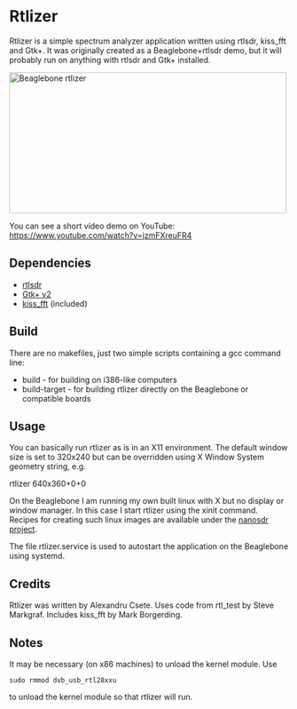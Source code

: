 Rtlizer
=======

Rtlizer is a simple spectrum analyzer application written using rtlsdr, kiss_fft and Gtk+. It was originally created as a Beaglebone+rtlsdr demo, but it will probably run on anything with rtlsdr and Gtk+ installed.

<a href="http://www.flickr.com/photos/csete/8474999050/" title="Beaglebone rtlizer"><img src="http://farm9.staticflickr.com/8385/8474999050_4d418b232d.jpg" width="500" height="254" alt="Beaglebone rtlizer"></a>

You can see a short video demo on YouTube: https://www.youtube.com/watch?v=jzmFXreuFR4

Dependencies
------------

* [rtlsdr](http://sdr.osmocom.org/trac/wiki/rtl-sdr)
* [Gtk+ v2](http://www.gtk.org/)
* [kiss_fft](http://kissfft.sourceforge.net/) (included)

Build
-----

There are no makefiles, just two simple scripts containing a gcc command line:

* build - for building on i386-like computers
* build-target - for building rtlizer directly on the Beaglebone or compatible boards

Usage
-----

You can basically run rtlizer as is in an X11 environment. The default window size is set to 320x240 but can be overridden using X Window System geometry string, e.g.

  rtlizer 640x360+0+0

On the Beaglebone I am running my own built linux with X but no display or window manager. In this case I start rtlizer using the xinit command.
Recipes for creating such linux images are available under the [nanosdr project](https://github.com/csete/nanosdr).

The file rtlizer.service is used to autostart the application on the Beaglebone using systemd.

Credits
-------

Rtlizer was written by Alexandru Csete.
Uses code from rtl_test by Steve Markgraf.
Includes kiss_fft by Mark Borgerding.

Notes
-----
It may be necessary (on x86 machines) to unload the kernel module.  Use

    sudo rmmod dvb_usb_rtl28xxu

to unload the kernel module so that rtlizer will run.
